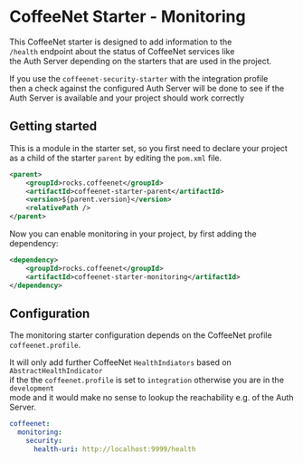 # CoffeeNet Starter - Monitoring

This CoffeeNet starter is designed to add information to the  
`/health` endpoint about the status of CoffeeNet services like  
the Auth Server depending on the starters that are used in the project.

If you use the `coffeenet-security-starter` with the integration profile  
then a check against the configured Auth Server will be done to see
if the Auth Server is available and your project should work correctly


## Getting started

This is a module in the starter set, so you first need to declare your project
as a child of the starter `parent` by editing the `pom.xml` file.

```xml
<parent>
    <groupId>rocks.coffeenet</groupId>
    <artifactId>coffeenet-starter-parent</artifactId>
    <version>${parent.version}</version>
    <relativePath />
</parent>
```

Now you can enable monitoring in your project, by first adding the dependency:

```xml
<dependency>
    <groupId>rocks.coffeenet</groupId>
    <artifactId>coffeenet-starter-monitoring</artifactId>
</dependency>
```

## Configuration
The monitoring starter configuration depends on the CoffeeNet profile `coffeenet.profile`.

It will only add further CoffeeNet `HealthIndiators` based on `AbstractHealthIndicator`  
if the the `coffeenet.profile` is set to `integration` otherwise you are in the `development`  
mode and it would make no sense to lookup the reachability e.g. of the Auth Server.

```yaml
coffeenet:
  monitoring:
    security:
      health-uri: http://localhost:9999/health
```
